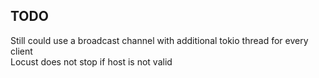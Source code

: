 ## TODO
Still could use a broadcast channel with additional tokio thread for every client<br>
Locust does not stop if host is not valid<br>
